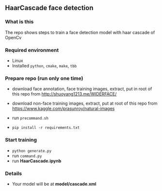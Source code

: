 ## HaarCascade face detection

### What is this

The repo shows steps to train a face detection model with haar cascade of OpenCv

### Required environment

* Linux
* Installed `python`, `cmake`, `make`, `tbb`

### Prepare repo (run only one time)

* download face annotation, face training images, extract, put in root of this repo
  from http://shuoyang1213.me/WIDERFACE/

* download non-face training images, extract, put at root of this repo
  from https://www.kaggle.com/prasunroy/natural-images

* run `precommand.sh`
* `pip install -r requirements.txt`

### Start training

* `python generate.py`
* run `command.py`
* run __HaarCascade.ipynb__

### Details

* Your model will be at __model/cascade.xml__